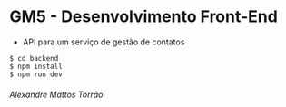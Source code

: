 # GM5 - Desenvolvimento Front-End

- API para um serviço de gestão de contatos


```
$ cd backend
$ npm install
$ npm run dev
```

###### Alexandre Mattos Torrão

